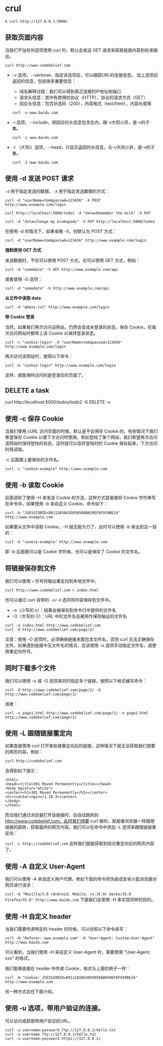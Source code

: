 # crul

`$ curl http://127.0.0.1:5000/`

## 获取页面内容

当我们不加任何选项使用 curl 时，默认会发送 GET 请求来获取链接内容到标准输出。

`curl http://www.codebelief.com`

- -v 选项，--verbose，指定该选项后，可以跟踪URL的连接信息。
  加上选项后返回的信息，包括很多重要信息：
  - 域名解释过程：我们可以得到真正连接的IP地址和端口
  - 请求头信息：其中有使用的协议（HTTP），协议的请求方式（GET）
  - 回应头信息：包含状态码（200），内容格式（text/html），内容长度等
  
  `curl -v www.baidu.com`
  
- -i 选项，--include，把回应的头信息包含在内，跟-v大同小异，是-v的子集。

  `curl -i www.baidu.com`
  
- -I （大写i）选项，--head，只显示返回的头信息，与-v大同小异，是-v的子集。

  `curl -I www.baidu.com`

## 使用 -d 发送 POST 请求

`-d` 用于指定发送的数据，`-X` 用于指定发送数据的方式：

`curl -d "userName=tom&passwd=123456" -X POST http://www.example.com/login`

`curl http://localhost:5000/todo1 -d "data=Remember the milk" -X PUT`

`curl -d "data=Change my brakepads" -X PUT http://localhost:5000/todo2`

在使用 -d 的情况下，如果省略 -X，则默认为 POST 方式：

`curl -d "userName=tom&passwd=123456" http://www.example.com/login`

**强制使用 GET 方式**

发送数据时，不仅可以使用 POST 方式，也可以使用 GET 方式，例如：

`curl -d "somedata" -X GET http://www.example.com/api`

或者使用 -G 选项：

`curl -d "somedata" -G http://www.example.com/api`

**从文件中读取 data**

`curl -d "@data.txt" http://www.example.com/login`

**带 Cookie 登录**

当然，如果我们再次访问该网站，仍然会变成未登录的状态。保存 Cookie，在每次访问网站时都带上该 Cookie 以保持登录状态。

`curl -c "cookie-login" -d "userName=tom&passwd=123456" http://www.example.com/login`

再次访问该网站时，使用以下命令：

`curl -b "cookie-login" http://www.example.com/login`

这样，就能保持访问的是登录后的页面了。

## DELETE a task
curl http://localhost:5000/todos/todo2 -X DELETE -v

## 使用 -c 保存 Cookie
当我们使用 cURL 访问页面的时候，默认是不会保存 Cookie 的。有些情况下我们希望保存 Cookie 以便下次访问时使用。例如登陆了某个网站，我们希望再次访问该网站时保持登陆的状态，这时就可以现将登陆时的 Cookie 保存起来，下次访问时再读取。

-c 后面跟上要保存的文件名。

`curl -c "cookie-example" http://www.example.com`

## 使用 -b 读取 Cookie
前面讲到了使用 -H 来发送 Cookie 的方法，这种方式是直接将 Cookie 字符串写在命令中。如果使用 -b 来自定义 Cookie，命令如下：

`curl -b "JSESSIONID=D0112A5063D938586B659EF8F939BE24" http://www.example.com`

如果要从文件中读取 Cookie，-H 就无能为力了，此时可以使用 -b 来达到这一目的：

`curl -b "cookie-example" http://www.example.com`

即 -b 后面既可以是 Cookie 字符串，也可以是保存了 Cookie 的文件名。


## 将链接保存到文件
我们可以使用 `>` 符号将输出重定向到本地文件中。

`curl http://www.codebelief.com > index.html`

也可以通过 curl 自带的 `-o/-O` 选项将内容保存到文件中。

- -o（小写的 o）：结果会被保存到命令行中提供的文件名
- -O（大写的 O）：URL 中的文件名会被用作保存输出的文件名

```
curl -o index.html http://www.codebelief.com
curl -O http://www.codebelief.com/page/2/
```
注意：使用 -O 选项时，必须确保链接末尾包含文件名，否则 curl 无法正确保存文件。如果遇到链接中无文件名的情况，应该使用 -o 选项手动指定文件名，或使用重定向符号。

## 同时下载多个文件
我们可以使用 -o 或 -O 选项来同时指定多个链接，按照以下格式编写命令：

`curl -O http://www.codebelief.com/page/2/ -O http://www.codebelief.com/page/3/`

或者：

`curl -o page1.html http://www.codebelief.com/page/1/ -o page2.html http://www.codebelief.com/page/2/`

## 使用 -L 跟随链接重定向

如果直接使用 curl 打开某些被重定向后的链接，这种情况下就无法获取我们想要的网页内容。例如：

`curl http://codebelief.com`

会得到如下提示：

```
<html>
<head><title>301 Moved Permanently</title></head>
<body bgcolor="white">
<center><h1>301 Moved Permanently</h1></center>
<hr><center>nginx/1.10.3</center>
</body>
</html>
```
而当我们通过浏览器打开该链接时，会自动跳转到 http://www.codebelief.com。此时我们想要 curl 做的，就是像浏览器一样跟随链接的跳转，获取最终的网页内容。我们可以在命令中添加 -L 选项来跟随链接重定向：

`curl -L http://codebelief.com`
这样我们就能获取到经过重定向后的网页内容了。

## 使用 -A 自定义 User-Agent
我们可以使用 -A 来自定义用户代理，例如下面的命令将伪装成安卓火狐浏览器对网页进行请求：

`curl -A "Mozilla/5.0 (Android; Mobile; rv:35.0) Gecko/35.0 Firefox/35.0" http://www.baidu.com`
下面我们会使用 -H 来实现同样的目的。

## 使用 -H 自定义 header
当我们需要传递特定的 header 的时候，可以仿照以下命令来写：

`curl -H "Referer: www.example.com" -H "User-Agent: Custom-User-Agent" http://www.baidu.com`

可以看到，当我们使用 -H 来自定义 User-Agent 时，需要使用 "User-Agent: xxx" 的格式。

我们能够直接在 header 中传递 Cookie，格式与上面的例子一样：

`curl -H "Cookie: JSESSIONID=D0112A5063D938586B659EF8F939BE24" http://www.example.com`

另一种方式会在下面介绍。

## 使用 -u 选项，带用户验证的连接。
可以访问或获取带用户验证的URL。

```
curl -u username:password ftp://127.0.0.1/hello.txt
curl -u username ftp://127.0.0.1/hello.txt
curl -u username:password https://127.0.0.1/
```





